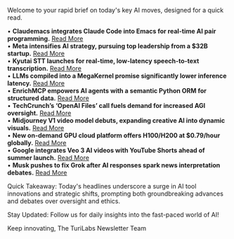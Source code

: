 Welcome to your rapid brief on today's key AI moves, designed for a quick read.

• **Claudemacs integrates Claude Code into Emacs for real-time AI pair programming.** [Read More](https://github.com/cpoile/claudemacs)  
• **Meta intensifies AI strategy, pursuing top leadership from a $32B startup.** [Read More](https://www.cnbc.com/2025/06/19/meta-tried-to-buy-safe-superintelligence-hired-ceo-daniel-gross.html)  
• **Kyutai STT launches for real-time, low-latency speech-to-text transcription.** [Read More](https://kyutai.org/next/stt)  
• **LLMs compiled into a MegaKernel promise significantly lower inference latency.** [Read More](https://zhihaojia.medium.com/compiling-llms-into-a-megakernel-a-path-to-low-latency-inference-cf7840913c17)  
• **EnrichMCP empowers AI agents with a semantic Python ORM for structured data.** [Read More](https://github.com/featureform/enrichmcp)  
• **TechCrunch’s ‘OpenAI Files’ call fuels demand for increased AGI oversight.** [Read More](https://techcrunch.com/2025/06/18/the-openai-files-push-for-oversight-in-the-race-to-agi/)  
• **Midjourney V1 video model debuts, expanding creative AI into dynamic visuals.** [Read More](https://www.midjourney.com/updates/introducing-our-v1-video-model)  
• **New on-demand GPU cloud platform offers H100/H200 at $0.79/hour globally.** [Read More](https://hpc-ai.com)  
• **Google integrates Veo 3 AI videos with YouTube Shorts ahead of summer launch.** [Read More](https://arstechnica.com/gadgets/2025/06/googles-veo-3-ai-videos-will-come-to-youtube-shorts-this-summer/)  
• **Musk pushes to fix Grok after AI responses spark news interpretation debates.** [Read More](https://gizmodo.com/elon-says-he-s-working-to-fix-grok-after-ai-disagrees-with-him-on-right-wing-violence-2000617420)

Quick Takeaway: Today's headlines underscore a surge in AI tool innovations and strategic shifts, prompting both groundbreaking advances and debates over oversight and ethics.

Stay Updated: Follow us for daily insights into the fast-paced world of AI!

Keep innovating, 
The TuriLabs Newsletter Team